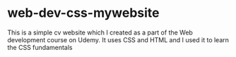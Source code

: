 # web-dev-css-mywebsite
This is a simple cv website which I created as a part of the Web development course on Udemy. It uses CSS and HTML and I used it to learn the CSS fundamentals
